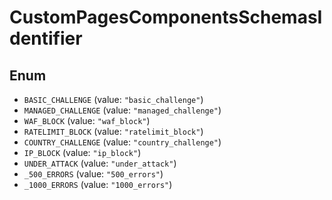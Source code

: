 # CustomPagesComponentsSchemasIdentifier

## Enum

* `BASIC_CHALLENGE` (value: `"basic_challenge"`)
* `MANAGED_CHALLENGE` (value: `"managed_challenge"`)
* `WAF_BLOCK` (value: `"waf_block"`)
* `RATELIMIT_BLOCK` (value: `"ratelimit_block"`)
* `COUNTRY_CHALLENGE` (value: `"country_challenge"`)
* `IP_BLOCK` (value: `"ip_block"`)
* `UNDER_ATTACK` (value: `"under_attack"`)
* `_500_ERRORS` (value: `"500_errors"`)
* `_1000_ERRORS` (value: `"1000_errors"`)
